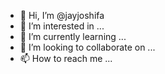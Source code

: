 - 👋 Hi, I’m @jayjoshifa
- 👀 I’m interested in ...
- 🌱 I’m currently learning ...
- 💞️ I’m looking to collaborate on ...
- 📫 How to reach me ...

<!---
jayjoshifa/jayjoshifa is a ✨ special ✨ repository because its `README.md` (this file) appears on your GitHub profile.
You can click the Preview link to take a look at your changes.
--->
